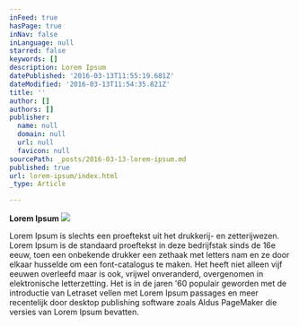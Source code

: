 ```yaml
---
inFeed: true
hasPage: true
inNav: false
inLanguage: null
starred: false
keywords: []
description: Lorem Ipsum
datePublished: '2016-03-13T11:55:19.681Z'
dateModified: '2016-03-13T11:54:35.821Z'
title: ''
author: []
authors: []
publisher:
  name: null
  domain: null
  url: null
  favicon: null
sourcePath: _posts/2016-03-13-lorem-ipsum.md
published: true
url: lorem-ipsum/index.html
_type: Article

---
```

**Lorem Ipsum**
![](https://the-grid-user-content.s3-us-west-2.amazonaws.com/caf9277d-a0a1-441d-b111-3ac47d4b669e.png)

Lorem Ipsum is slechts een proeftekst uit het drukkerij- en zetterijwezen. Lorem Ipsum is de standaard proeftekst in deze bedrijfstak sinds de 16e eeuw, toen een onbekende drukker een zethaak met letters nam en ze door elkaar husselde om een font-catalogus te maken. Het heeft niet alleen vijf eeuwen overleefd maar is ook, vrijwel onveranderd, overgenomen in elektronische letterzetting. Het is in de jaren '60 populair geworden met de introductie van Letraset vellen met Lorem Ipsum passages en meer recentelijk door desktop publishing software zoals Aldus PageMaker die versies van Lorem Ipsum bevatten.